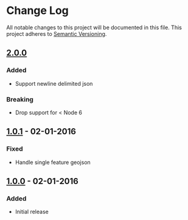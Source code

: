 # Change Log
All notable changes to this project will be documented in this file.
This project adheres to [Semantic Versioning](http://semver.org/).

## [2.0.0]
### Added
* Support newline delimited json

### Breaking
* Drop support for < Node 6

## [1.0.1] - 02-01-2016
### Fixed
* Handle single feature geojson

## [1.0.0] - 02-01-2016
### Added
* Initial release

[2.0.0]: https://github.com/dmfenton/feature-parser/compare/v1.0.1..v2.0.0
[1.0.1]: https://github.com/dmfenton/feature-parser/compare/v1.0.0..v1.0.1
[1.0.0]: https://github.com/dmfenton/feature-parser/releases/tag/v1.0.0
